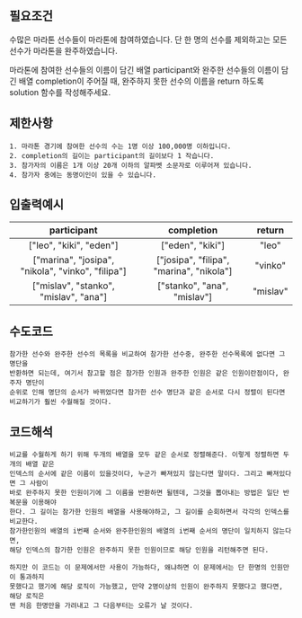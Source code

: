 ## 필요조건

수많은 마라톤 선수들이 마라톤에 참여하였습니다. 단 한 명의 선수를 제외하고는 모든 선수가 
마라톤을 완주하였습니다.

마라톤에 참여한 선수들의 이름이 담긴 배열 participant와 완주한 선수들의 이름이 담긴 배열
completion이 주어질 때, 완주하지 못한 선수의 이름을 return 하도록 solution 함수를 작성해주세요.

## 제한사항

```
1. 마라톤 경기에 참여한 선수의 수는 1명 이상 100,000명 이하입니다.
2. completion의 길이는 participant의 길이보다 1 작습니다.
3. 참가자의 이름은 1개 이상 20개 이하의 알파벳 소문자로 이루어져 있습니다.
4. 참가자 중에는 동명이인이 있을 수 있습니다.
```

## 입출력예시

| participant | completion |  return |
|:----------:|:----------:|:----------:|
| ["leo", "kiki", "eden"] | ["eden", "kiki"]	 | "leo" |
| ["marina", "josipa", "nikola", "vinko", "filipa"] | ["josipa", "filipa", "marina", "nikola"]	 | "vinko" |
| ["mislav", "stanko", "mislav", "ana"] | ["stanko", "ana", "mislav"]	 | "mislav" |

## 수도코드

```
참가한 선수와 완주한 선수의 목록을 비교하여 참가한 선수중, 완주한 선수목록에 없다면 그 명단을
반환하면 되는데, 여기서 참고할 점은 참가한 인원과 완주한 인원은 같은 인원이란점이다, 완주자 명단이
순위로 인해 명단의 순서가 바뀌었다면 참가한 선수 명단과 같은 순서로 다시 정렬이 된다면
비교하기가 훨씬 수월해질 것이다. 
```

## 코드해석

```
비교를 수월하게 하기 위해 두개의 배열을 모두 같은 순서로 정렬해준다. 이렇게 정렬하면 두개의 배열 같은
인덱스의 순서에 같은 이름이 있을것이다, 누군가 빠져있지 않는다면 말이다. 그리고 빠져있다면 그 사람이
바로 완주하지 못한 인원이기에 그 이름을 반환하면 될텐데, 그것을 뽑아내는 방법은 일단 반복문을 이용해야
한다. 그 길이는 참가한 인원의 배열을 사용해야하고, 그 길이를 순회하면서 각각의 인덱스를 비교한다.
참가한인원의 배열의 i번째 순서와 완주한인원의 배열의 i번째 순서의 명단이 일치하지 않는다면,
해당 인덱스의 참가한 인원은 완주하지 못한 인원이므로 해당 인원을 리턴해주면 된다.

하지만 이 코드는 이 문제에서만 사용이 가능하다, 왜냐하면 이 문제에서는 단 한명의 인원만이 통과하지
못했다고 했기에 해당 로직이 가능했고, 만약 2명이상의 인원이 완주하지 못했다고 했다면, 해당 로직은
맨 처음 한명만을 가려내고 그 다음부터는 오류가 날 것이다. 
```